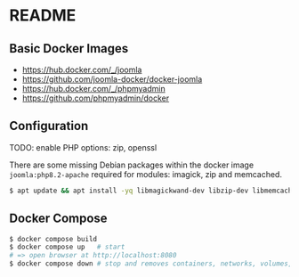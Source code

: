 # README

## Basic Docker Images

* https://hub.docker.com/_/joomla
* https://github.com/joomla-docker/docker-joomla
* https://hub.docker.com/_/phpmyadmin
* https://github.com/phpmyadmin/docker

## Configuration

TODO: enable PHP options: zip, openssl

There are some missing Debian packages within the docker image
`joomla:php8.2-apache` required for modules: imagick, zip and memcached.

```bash
$ apt update && apt install -yq libmagickwand-dev libzip-dev libmemcached-dev
```

## Docker Compose

```bash
$ docker compose build
$ docker compose up   # start
# => open browser at http://localhost:8080
$ docker compose down # stop and removes containers, networks, volumes, ...
```

